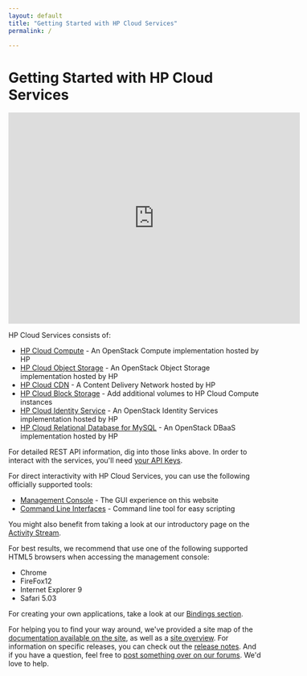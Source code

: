 ```yaml
---
layout: default
title: "Getting Started with HP Cloud Services"
permalink: /

---
```

# Getting Started with HP Cloud Services

<iframe src="https://player.vimeo.com/video/38064508?title=0&amp;byline=0&amp;portrait=0" width="580" height="420" frameborder="0"> </iframe> 

HP Cloud Services consists of:

* [HP Cloud Compute](/compute) - An OpenStack Compute implementation hosted by HP
* [HP Cloud Object Storage](/object-storage) - An OpenStack Object Storage implementation hosted by HP
* [HP Cloud CDN](/cdn) - A Content Delivery Network hosted by HP
* [HP Cloud Block Storage](/block-storage) - Add additional volumes to HP Cloud Compute instances
* [HP Cloud Identity Service](/identity) - An OpenStack Identity Services implementation hosted by HP
* [HP Cloud Relational Database for MySQL](/dbaas) - An OpenStack DBaaS implementation hosted by HP

For detailed REST API information, dig into those links above.  In order to interact with the services, you'll need [your API Keys](https://console.hpcloud.com/account/api_keys).

For direct interactivity with HP Cloud Services, you can use the following officially supported tools:

* [Management Console](https://console.hpcloud.com) - The GUI experience on this website
* [Command Line Interfaces](/cli/) - Command line tool for easy scripting

You might also benefit from taking a look at our introductory page on the [Activity Stream](/activity-stream).

For best results, we recommend that use one of the following supported HTML5 browsers when accessing the management console:

* Chrome
* FireFox12
* Internet Explorer 9
* Safari 5.03

For creating your own applications, take a look at our [Bindings section](/bindings).

For helping you to find your way around, we've provided a site map of the [documentation available on the site](/sitemap), as well as a [site overview](/site-overview).  For information on specific releases, you can check out the [release notes](/release-notes). And if you have a question, feel free to [post something over on our forums](https://connect.hpcloud.com). We'd love to help.